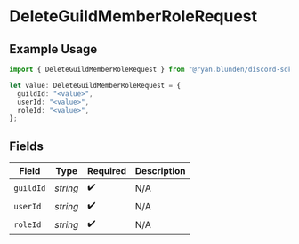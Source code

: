 # DeleteGuildMemberRoleRequest

## Example Usage

```typescript
import { DeleteGuildMemberRoleRequest } from "@ryan.blunden/discord-sdk/models/operations";

let value: DeleteGuildMemberRoleRequest = {
  guildId: "<value>",
  userId: "<value>",
  roleId: "<value>",
};
```

## Fields

| Field              | Type               | Required           | Description        |
| ------------------ | ------------------ | ------------------ | ------------------ |
| `guildId`          | *string*           | :heavy_check_mark: | N/A                |
| `userId`           | *string*           | :heavy_check_mark: | N/A                |
| `roleId`           | *string*           | :heavy_check_mark: | N/A                |